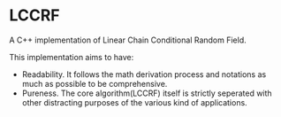 LCCRF
=====

A C++ implementation of Linear Chain Conditional Random Field. 

This implementation aims to have:

* Readability. It follows the math derivation process and notations as much as possible to be comprehensive.
* Pureness. The core algorithm(LCCRF) itself is strictly seperated with other distracting purposes of the various kind of applications.
